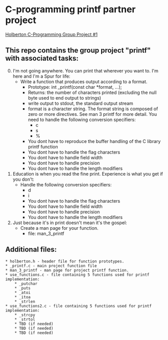# C-programming printf partner project

[Holberton C-Programming Group Project #1](https://github.com/Jilroge7/printf.git)

## This repo contains the group project "printf" with associated tasks:
0. I'm not going anywhere. You can print that wherever you want to. I'm here and I'm a Spur for life:
	* Write a function that produces output according to a format.
		* Prototype: int _printf(const char *format, ...);
		* Returns: the number of characters printed (excluding the null byte used to end output to strings)
		* write output to stdout, the standard output stream
		* format is a character string. The format string is composed of zero or more directives. See man 3 printf for more detail. You need to handle the following conversion specifiers:
			* c
			* s
			* %
		* You dont have to reproduce the buffer handling of the C library printf function
		* You dont have to handle the flag characters
		* You dont have to handle field width
		* You dont have to handle precision
		* You dont have to handle the length modifiers
1. Education is when you read the fine print. Experience is what you get if you don't:
	* Handle the following conversion specifiers:
		* d
		* i
		* You dont have to handle the flag characters
		* You dont have to handle field width
		* You dont have to handle precision
		* You dont have to handle the length modifiers
2. Just because it's in print doesn't mean it's the gospel:
	* Create a man page for your function.
		* file: man_3_printf
## Additional files:
	* holberton.h - header file for function prototypes.
	* _printf.c - main project function file
	* man_3_printf - man page for project printf function.
	* use_functions.c - file containing 5 functions used for printf implementation:
		* _putchar
		* _puts
		* _atoi
		* _itoa
		* _strlen
	* use_functions2.c - file containing 5 functions used for printf implementation:
		* _strcpy
		* _strtol
		* TBD (if needed)
		* TBD (if needed)
		* TBD (if needed)
